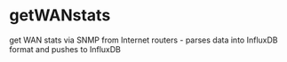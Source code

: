 # getWANstats
get WAN stats via SNMP from Internet routers - parses data into InfluxDB format and pushes to InfluxDB
